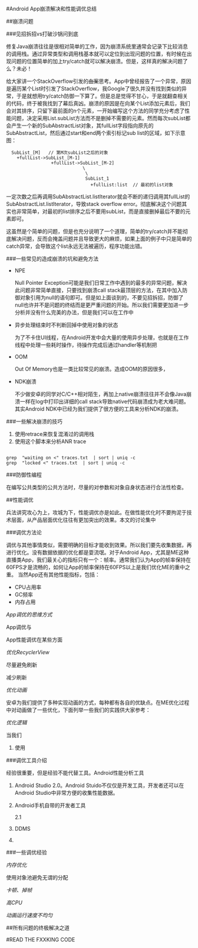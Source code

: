 #Android App崩溃解决和性能调优总结

##崩溃问题

###见招拆招vs打破沙锅问到底

修复Java崩溃往往是很相对简单的工作，因为崩溃系统里通常会记录下比较消息的调用栈。通过异常类型和调用栈基本就可以定位到出现问题的位置，有时候在出现问题的位置简单的加上try/catch就可以解决崩溃。但是，这样真的解决问题了么？未必！

给大家讲一个StackOverflow引发的<del>血案</del>思考。App中曾经报告了一个异常，原因是遍历某个List时引发了StackOverflow，我Google了很久并没有找到类似的异常，于是就想用try/catch防御一下算了。但是总是觉得不甘心，于是就翻查相关的代码，终于被我找到了幕后真凶。崩溃的原因是在向某个List添加元素后，我们会对其排序，只留下最前面的n个元素，一开始编写这个方法的同学充分考虑了性能问题，决定采用List.subList方法而不是删掉不需要的元素。然而每次subList都会产生一个新的SubAbstractList对象，其fullList字段指向原先的SubAbstractList，然后通过start和end两个索引标记sub list的区域，如下示意图：

```
  SubList_[M]   // 第M次subList之后的对象
    +fullList->SubList_[M-1]
                 +fullList->SubList_[M-2]
                             \
                              \
                              SubList_1
                                +fullList:list  // 最初的list对象
```

一定次数之后再调用SubAbstractList.listIterator就会不断的递归调用其fullList的SubAbstractList.listIterator，导致stack overflow error。彻底解决这个问题其实也非常简单，对最初的list排序之后不要用subList，而是直接删掉最后不要的元素即可。

这虽然是个简单的问题，但是也充分说明了一个道理，简单的try/catch并不能彻底解决问题，反而会掩盖问题并且导致更大的麻烦，如果上面的例子中只是简单的catch异常，会导致这个list永远无法被遍历，程序功能出错。


###一些常见的造成崩溃的坑和避免方法

* NPE

    Null Pointer Exception可能是我们日常工作中遇到的最多的异常问题，解决此问题非常简单直接，只要找到崩溃call stack最顶层的方法，在其中加入防御对象引用为null的语句即可。但是如上面谈到的，不要见招拆招，防御了null也许并不是问题的终结而是更严重问题的开始。所以我们需要更加进一步分析并没有什么完美的办法，但是我们可以在工作中

* 异步处理结束时不判断回掉中使用对象的状态
    
    为了不卡住UI线程，在Android开发中会大量的使用异步处理，也就是在工作线程中处理一些耗时操作，待操作完成后通过handler等机制把

* OOM

    Out Of Memory也是一类比较常见的崩溃。造成OOM的原因很多，

* NDK崩溃

    不少做安卓的同学对C/C++相对陌生，再加上native崩溃往往并不会像Java崩溃一样在log中打印出详细的call stack导致native代码崩溃成为老大难问题。其实Android NDK中已经为我们提供了很方便的工具来分析NDK的崩溃。

###一些解决崩溃的技巧

1. 使用retrace来恢复混淆过的调用栈
2. 使用这个脚本来分析ANR trace

```

grep  "waiting on <" traces.txt  | sort | uniq -c 
grep  "locked <" traces.txt  | sort | uniq -c 

```

###防御性编程

在编写公共类型的公共方法时，尽量的对参数和对象自身状态进行合法性检查。
    
##性能调优

兵法讲究攻心为上，攻城为下，性能调优亦是如此。在做性能优化时不要拘泥于技术层面，从产品层面优化往往有更加突出的效果。本文的讨论集中

###调优方法论

调优与其他事情类似，需要明确的目标才能收到效果。所以我们要先收集数据，再进行优化。没有数据依据的优化都是耍流氓。对于Android App，尤其是ME这种直播类App，我们最关心的指标只有一个：帧率。通常我们认为App的帧率保持在60FPS才是流畅的，如何让App的帧率保持在60FPS以上是我们优化ME的重中之重。
当然App还有其他性能指标，包括：

* CPU占用率
* GC频率
* 内存占用




*App调优的思维方式*

App调优与

App性能调优在某些方面


*优化RecyclerView*

尽量避免刷新

减少刷新

*优化动画*

安卓为我们提供了多种实现动画的方式，每种都有各自的优缺点。在ME优化过程中对动画做了一些优化，下面列举一些我们的实践供大家参考：

*优化逻辑*

当我们


1. 使用

###调优工具介绍

经验很重要，但是经验不能代替工具。Android性能分析工具

1. Android Studio 2.0。Android Stuido不仅仅是开发工具，开发者还可以在Android Studio中非常方便的收集性能数据。
2. Android手机自带的开发者工具

    2.1 
   
3. DDMS
4. 


###一些调优经验

*内存优化*

使用对象池避免无谓的分配


*卡顿、掉帧*

*高CPU*

*动画运行速度不均匀*

    


##所有问题的终极解决之道

#READ THE FXXKING CODE